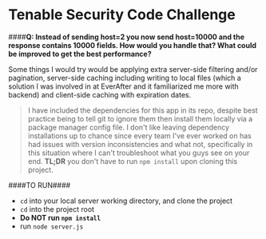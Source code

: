 # Tenable Security Code Challenge


####**Q: Instead of sending host=2 you now send host=10000 and the response contains 10000 fields. How would you handle that? What could be improved to get the best performance?**

Some things I would try would be applying extra server-side filtering and/or pagination, server-side caching including writing to local files (which a solution I was involved in at EverAfter and it familiarized me more with backend) and client-side caching with expiration dates.

> I have included the dependencies for this app in its repo, despite best practice being to tell git to ignore them then install them locally via a package manager config file. I don't like leaving dependency installations up to chance since every team I've ever worked on has had issues with version inconsistencies and what not, specifically in this situation where I can't troubleshoot what you guys see on your end. **TL;DR** you don't have to run `npm install` upon cloning this project.



####TO RUN####

- `cd` into your local server working directory, and clone the project
- `cd` into the project root
- **Do NOT run `npm install`**
- run `node server.js`